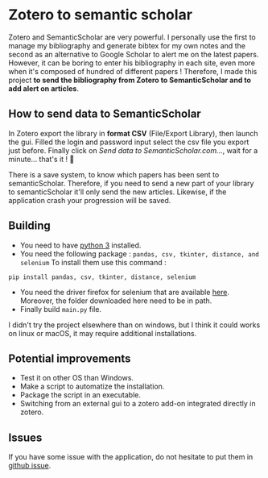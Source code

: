 # Zotero to semantic scholar

Zotero and SemanticScholar are very powerful. I personally use the first to manage my bibliography and generate bibtex for my own notes and the second as an alternative to Google Scholar to alert me on the latest papers. 
However, it can be boring to enter his bibliography in each site, even more when it's composed of hundred of different papers ! Therefore, I made this project __to send the bibliography from Zotero to SemanticScholar and to add alert on articles__.

## How to send data to SemanticScholar

In Zotero export the library in __format CSV__ (File/Export Library), then launch the gui. Filled the login and password input select the csv file you export just before. Finally click on _Send data to SemanticScholar.com..._, wait for a minute... that's it ! 🙂 

There is a save system, to know which papers has been sent to semanticScholar. Therefore, if you need to send a new part of your library to semanticScholar it'll only send the new articles. Likewise, if the application crash your progression will be saved.

## Building

- You need to have [python 3](https://www.python.org/downloads/) installed.
- You need the following package : `pandas, csv, tkinter, distance, and selenium`
To install them use this command :
```
pip install pandas, csv, tkinter, distance, selenium
```
- You need the driver firefox for selenium that are available [here](https://github.com/mozilla/geckodriver/releases). Moreover, the folder downloaded here need to be in path. 
- Finally build `main.py` file.

I didn't try the project elsewhere than on windows, but I think it could works on linux or macOS, it may require additional installations.

## Potential improvements

- Test it on other OS than Windows.
- Make a script to automatize the installation.
- Package the script in an executable.
- Switching from an external gui to a zotero add-on integrated directly in zotero.

## Issues

If you have some issue with the application, do not hesitate to put them in [github issue](https://github.com/davidAlgis/zotero2SemanticScholar/issues).

